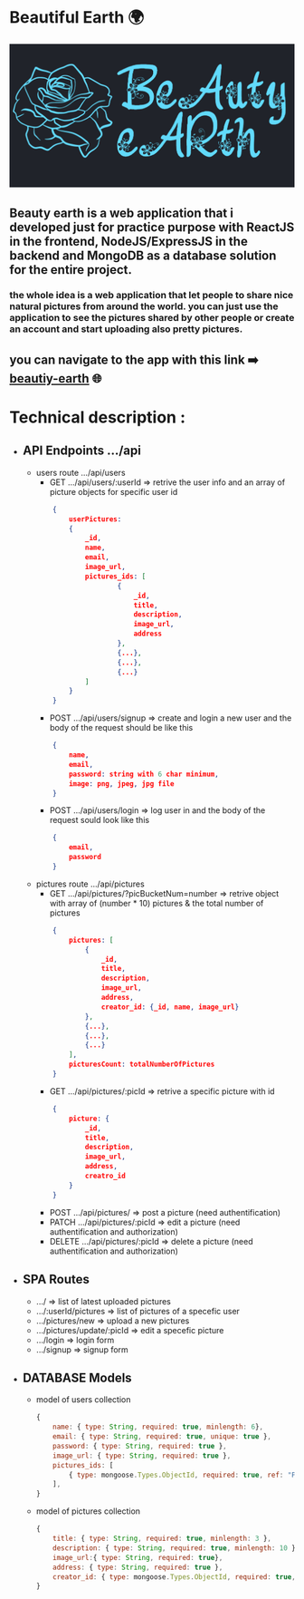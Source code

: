# Beautiful Earth :earth_africa:

![](./frontend/src/images/beautiful-earth.png)

## Beauty earth is a web application that i developed just for practice purpose with ReactJS in the frontend, NodeJS/ExpressJS in the backend and MongoDB as a database solution for the entire project.


### the whole idea is a web application that let people to share nice natural pictures from around the world. you can just use the application to see the pictures shared by other people or create an account and start uploading also pretty pictures.
## you can navigate to the app with this link :arrow_right: [beautiy-earth](https://beautiy-earth.herokuapp.com/) :globe_with_meridians:

# Technical description :

- ## API Endpoints .../api
    - users route .../api/users
        - GET .../api/users/:userId => retrive the user info and an array of picture objects for specific user id 
        ```json
            { 
                userPictures: 
                { 
                    _id, 
                    name, 
                    email, 
                    image_url, 
                    pictures_ids: [
                            {
                                _id, 
                                title, 
                                description, 
                                image_url, 
                                address
                            }, 
                            {...}, 
                            {...}, 
                            {...}
                    ] 
                } 
            }
        ```
        - POST .../api/users/signup => create and login a new user and the body of the request should be like this
        ```json
            { 
                name, 
                email, 
                password: string with 6 char minimum, 
                image: png, jpeg, jpg file 
            }
        ```
        - POST .../api/users/login => log user in and the body of the request sould look like this 
        ```json 
            { 
                email, 
                password 
            }
        ```
    - pictures route .../api/pictures
        - GET .../api/pictures/?picBucketNum=number => retrive object with array of (number * 10) pictures & the total number of pictures 
        ```json
            { 
                pictures: [ 
                    { 
                        _id, 
                        title, 
                        description, 
                        image_url, 
                        address, 
                        creator_id: {_id, name, image_url}
                    }, 
                    {...}, 
                    {...}, 
                    {...} 
                ], 
                picturesCount: totalNumberOfPictures
            }
        ```
        - GET .../api/pictures/:picId => retrive a specific picture with id 
        ```json
            {
                picture: {
                    _id, 
                    title, 
                    description, 
                    image_url, 
                    address, 
                    creatro_id
                }
            }
        ```
        - POST .../api/pictures/ => post a picture (need authentification)
        - PATCH .../api/pictures/:picId => edit a picture (need authentification and authorization)
        - DELETE .../api/pictures/:picId => delete a picture (need authentification and authorization)
- ## SPA Routes
    - .../ => list of latest uploaded pictures
    - .../:userId/pictures => list of pictures of a specefic user
    - .../pictures/new => upload a new pictures
    - .../pictures/update/:picId => edit a specefic picture
    - .../login => login form
    - .../signup => signup form
- ## DATABASE Models
    - model of users collection
        ```javascript
        {
            name: { type: String, required: true, minlength: 6},
            email: { type: String, required: true, unique: true },
            password: { type: String, required: true },
            image_url: { type: String, required: true },
            pictures_ids: [
                { type: mongoose.Types.ObjectId, required: true, ref: "Picture" },
            ],
        }
        ```
    - model of pictures collection
        ```javascript
        {
            title: { type: String, required: true, minlength: 3 },
            description: { type: String, required: true, minlength: 10 },
            image_url:{ type: String, required: true},
            address: { type: String, required: true },
            creator_id: { type: mongoose.Types.ObjectId, required: true, ref: "User"}
        }
        ```